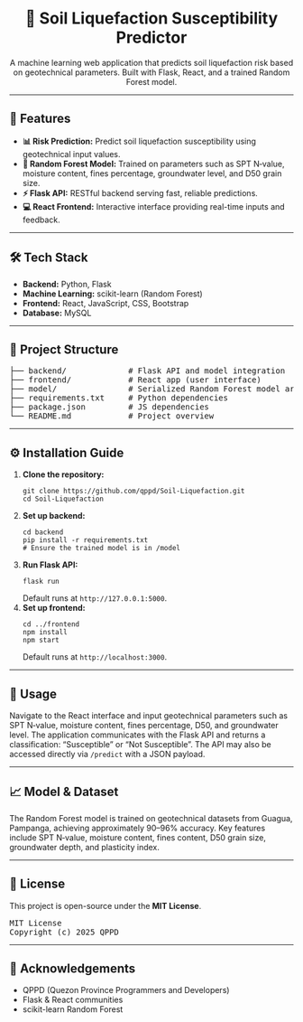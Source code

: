 <h1 align="center">🌋 Soil Liquefaction Susceptibility Predictor</h1>

<p align="center">
  A machine learning web application that predicts soil liquefaction risk based on geotechnical parameters. Built with Flask, React, and a trained Random Forest model.
</p>

<hr>

<h2>🚀 Features</h2>
<ul>
  <li><strong>📊 Risk Prediction:</strong> Predict soil liquefaction susceptibility using geotechnical input values.</li>
  <li><strong>🧠 Random Forest Model:</strong> Trained on parameters such as SPT N‑value, moisture content, fines percentage, groundwater level, and D50 grain size.</li>
  <li><strong>⚡ Flask API:</strong> RESTful backend serving fast, reliable predictions.</li>
  <li><strong>💻 React Frontend:</strong> Interactive interface providing real-time inputs and feedback.</li>
</ul>

<hr>

<h2>🛠️ Tech Stack</h2>
<ul>
  <li><strong>Backend:</strong> Python, Flask</li>
  <li><strong>Machine Learning:</strong> scikit-learn (Random Forest)</li>
  <li><strong>Frontend:</strong> React, JavaScript, CSS, Bootstrap</li>
  <li><strong>Database:</strong> MySQL</li>
</ul>

<hr>

<h2>📁 Project Structure</h2>

<pre>
├── backend/             # Flask API and model integration
├── frontend/            # React app (user interface)
├── model/               # Serialized Random Forest model artifacts
├── requirements.txt     # Python dependencies
├── package.json         # JS dependencies
└── README.md            # Project overview
</pre>

<hr>

<h2>⚙️ Installation Guide</h2>

<ol>
  <li><strong>Clone the repository:</strong>
    <pre><code>git clone https://github.com/qppd/Soil-Liquefaction.git
cd Soil-Liquefaction</code></pre>
  </li>

  <li><strong>Set up backend:</strong>
    <pre><code>cd backend
pip install -r requirements.txt
# Ensure the trained model is in /model</code></pre>
  </li>

  <li><strong>Run Flask API:</strong>
    <pre><code>flask run</code></pre>
    Default runs at <code>http://127.0.0.1:5000</code>.
  </li>

  <li><strong>Set up frontend:</strong>
    <pre><code>cd ../frontend
npm install
npm start</code></pre>
    Default runs at <code>http://localhost:3000</code>.
  </li>
</ol>

<hr>

<h2>📄 Usage</h2>
<p>Navigate to the React interface and input geotechnical parameters such as SPT N‑value, moisture content, fines percentage, D50, and groundwater level. The application communicates with the Flask API and returns a classification: “Susceptible” or “Not Susceptible”. The API may also be accessed directly via <code>/predict</code> with a JSON payload.</p>

<hr>

<h2>📈 Model & Dataset</h2>
<p>The Random Forest model is trained on geotechnical datasets from Guagua, Pampanga, achieving approximately 90–96% accuracy. Key features include SPT N‑value, moisture content, fines content, D50 grain size, groundwater depth, and plasticity index.</p>

<hr>

<h2>📄 License</h2>
<p>This project is open-source under the <strong>MIT License</strong>.</p>

<pre>
MIT License
Copyright (c) 2025 QPPD
</pre>

<hr>

<h2>🙌 Acknowledgements</h2>
<ul>
  <li>QPPD (Quezon Province Programmers and Developers)</li>
  <li>Flask & React communities</li>
  <li>scikit-learn Random Forest</li>
</ul>
